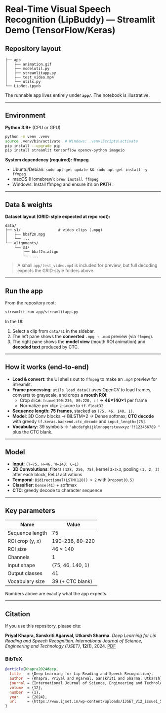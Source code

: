 
# Real‑Time Visual Speech Recognition (LipBuddy) — Streamlit Demo (TensorFlow/Keras)



## Repository layout 

```
├── app
│   ├── animation.gif
│   ├── modelutil.py
│   ├── streamlitapp.py
│   ├── test_video.mp4
│   └── utils.py
└── LipNet.ipynb
```
The runnable app lives entirely under **`app/`**. The notebook is illustrative. 

---

## Environment

**Python 3.9+** (CPU or GPU)

```bash
python -m venv .venv
source .venv/bin/activate  # Windows: .venv\Scripts\activate
pip install --upgrade pip
pip install streamlit tensorflow opencv-python imageio
```

**System dependency (required):** **ffmpeg**  
- Ubuntu/Debian: `sudo apt-get update && sudo apt-get install -y ffmpeg`  
- macOS (Homebrew): `brew install ffmpeg`  
- Windows: Install ffmpeg and ensure it’s on **PATH**. 

---

## Data & weights

**Dataset layout (GRID‑style expected at repo root):**
```
data/
├── s1/                 # video clips (.mpg)
│   ├── bbaf2n.mpg
│   └── ...
└── alignments/
    └── s1/
        ├── bbaf2n.align
        └── ...
```

> A small `app/test_video.mp4` is included for preview, but full decoding expects the GRID‑style folders above.

---

## Run the app

From the repository root:
```bash
streamlit run app/streamlitapp.py
```
In the UI:
1) Select a clip from `data/s1` in the sidebar.  
2) The left pane shows the **converted** `.mpg → .mp4` preview (via `ffmpeg`).  
3) The right pane shows the **model view** (mouth ROI animation) and **decoded text** produced by CTC. 

---

## How it works (end‑to‑end)

- **Load & convert**: the UI shells out to `ffmpeg` to make an `.mp4` preview for Streamlit.  
- **Frame processing**: `utils.load_data()` uses OpenCV to load frames, converts to grayscale, and crops a **mouth ROI**:
  - Crop slice: `frame[190:236, 80:220, :]` → **46×140×1** per frame
  - Normalize per clip: z‑score to `tf.float32`
- **Sequence length**: **75 frames**, stacked as `(75, 46, 140, 1)`.
- **Model**: 3D Conv blocks → BiLSTM×2 → Dense softmax; **CTC decode** with greedy `tf.keras.backend.ctc_decode` and `input_length=[75]`.  
- **Vocabulary**: 39 symbols → `"abcdefghijklmnopqrstuvwxyz'?!123456789 "` plus the CTC blank. 

---

## Model 

- **Input**: `(T=75, H=46, W=140, C=1)`  
- **3D Convolutions**: filters `[128, 256, 75]`, kernel `3×3×3`, pooling `(1, 2, 2)` after each block, ReLU activations  
- **Temporal**: `Bidirectional(LSTM(128)) × 2` with `Dropout(0.5)`  
- **Classifier**: `Dense(41)` + softmax  
- **CTC**: greedy decode to character sequence 

---

## Key parameters

| Name | Value |
|---|---|
| Sequence length | 75 |
| ROI crop (y, x) | 190–236, 80–220 |
| ROI size | 46 × 140 |
| Channels | 1 |
| Input shape | (75, 46, 140, 1) |
| Output classes | 41 |
| Vocabulary size | 39 (+ CTC blank) |

Numbers above are exactly what the app expects. 

---

## Citation

If you use this repository, please cite:

**Priyal Khapra, Sanskriti Agarwal, Utkarsh Sharma.** *Deep Learning for Lip Reading and Speech Recognition.* *International Journal of Science, Engineering and Technology (IJSET)*, **12**(1), 2024. [PDF](https://www.ijset.in/wp-content/uploads/IJSET_V12_issue1_575.pdf)

### BibTeX
```bibtex
@article{khapra2024deep,
  title   = {Deep Learning for Lip Reading and Speech Recognition},
  author  = {Khapra, Priyal and Agarwal, Sanskriti and Sharma, Utkarsh},
  journal = {International Journal of Science, Engineering and Technology},
  volume  = {12},
  number  = {1},
  year    = {2024},
  url     = {https://www.ijset.in/wp-content/uploads/IJSET_V12_issue1_575.pdf}
}
```